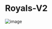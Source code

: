# Royals-V2

![image](https://github.com/FlawlessNa/Royals-V2/assets/106719178/9119f1b5-99c1-4adf-8ad9-add9fadcdb94)
